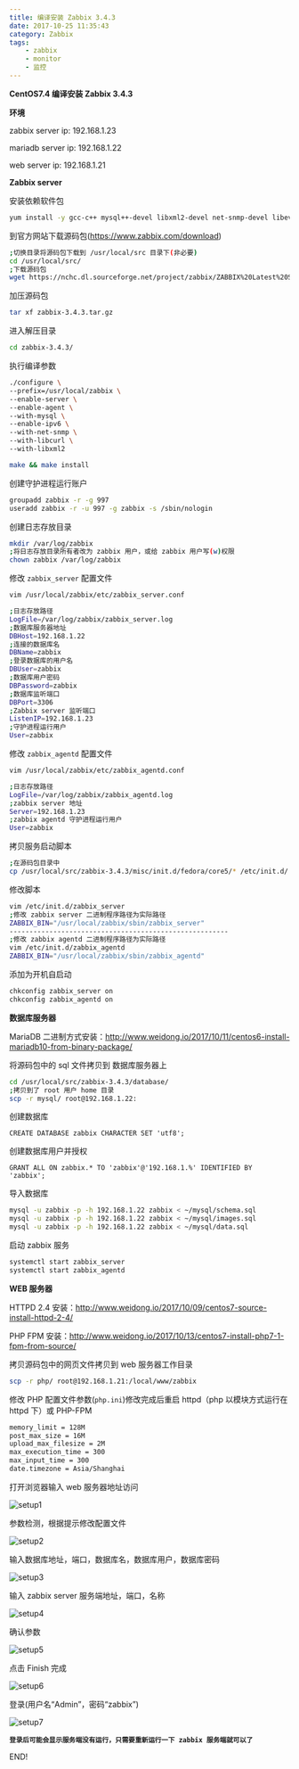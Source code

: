```yaml
---
title: 编译安装 Zabbix 3.4.3
date: 2017-10-25 11:35:43
category: Zabbix
tags:
	- zabbix
	- monitor
	- 监控
---
```


**CentOS7.4 编译安装 Zabbix 3.4.3**

**环境**

zabbix server ip: 192.168.1.23

mariadb server ip: 192.168.1.22

web server ip: 192.168.1.21

**Zabbix server**

安装依赖软件包

```sh
yum install -y gcc-c++ mysql++-devel libxml2-devel net-snmp-devel libevent-devel curl-devel
```

到官方网站下载源码包(https://www.zabbix.com/download)

```sh
;切换目录将源码包下载到 /usr/local/src 目录下(非必要)
cd /usr/local/src/
;下载源码包
wget https://nchc.dl.sourceforge.net/project/zabbix/ZABBIX%20Latest%20Stable/3.4.3/zabbix-3.4.3.tar.gz
```

加压源码包

```sh
tar xf zabbix-3.4.3.tar.gz
```

进入解压目录

```sh
cd zabbix-3.4.3/
```

执行编译参数

```sh
./configure \
--prefix=/usr/local/zabbix \
--enable-server \
--enable-agent \
--with-mysql \
--enable-ipv6 \
--with-net-snmp \
--with-libcurl \
--with-libxml2

make && make install
```

创建守护进程运行账户

```sh
groupadd zabbix -r -g 997
useradd zabbix -r -u 997 -g zabbix -s /sbin/nologin
```

创建日志存放目录

```sh
mkdir /var/log/zabbix
;将日志存放目录所有者改为 zabbix 用户，或给 zabbix 用户写(w)权限
chown zabbix /var/log/zabbix
```

修改 `zabbix_server` 配置文件

```sh
vim /usr/local/zabbix/etc/zabbix_server.conf

;日志存放路径
LogFile=/var/log/zabbix/zabbix_server.log
;数据库服务器地址
DBHost=192.168.1.22
;连接的数据库名
DBName=zabbix
;登录数据库的用户名
DBUser=zabbix
;数据库用户密码
DBPassword=zabbix
;数据库监听端口
DBPort=3306
;Zabbix server 监听端口
ListenIP=192.168.1.23
;守护进程运行用户
User=zabbix
```

修改 `zabbix_agentd` 配置文件

```sh
vim /usr/local/zabbix/etc/zabbix_agentd.conf

;日志存放路径
LogFile=/var/log/zabbix/zabbix_agentd.log
;zabbix server 地址
Server=192.168.1.23
;zabbix agentd 守护进程运行用户
User=zabbix
```

拷贝服务启动脚本

```sh
;在源码包目录中
cp /usr/local/src/zabbix-3.4.3/misc/init.d/fedora/core5/* /etc/init.d/
```

修改脚本

```sh
vim /etc/init.d/zabbix_server
;修改 zabbix server 二进制程序路径为实际路径
ZABBIX_BIN="/usr/local/zabbix/sbin/zabbix_server"
-------------------------------------------------------
;修改 zabbix agentd 二进制程序路径为实际路径
vim /etc/init.d/zabbix_agentd
ZABBIX_BIN="/usr/local/zabbix/sbin/zabbix_agentd"
```

添加为开机自启动

```sh
chkconfig zabbix_server on
chkconfig zabbix_agentd on
```



**数据库服务器**

MariaDB 二进制方式安装：http://www.weidong.io/2017/10/11/centos6-install-mariadb10-from-binary-package/

将源码包中的 sql 文件拷贝到 数据库服务器上

```sh
cd /usr/local/src/zabbix-3.4.3/database/
;拷贝到了 root 用户 home 目录
scp -r mysql/ root@192.168.1.22:
```

创建数据库

```mysql
CREATE DATABASE zabbix CHARACTER SET 'utf8';
```

创建数据库用户并授权

```mysql
GRANT ALL ON zabbix.* TO 'zabbix'@'192.168.1.%' IDENTIFIED BY 'zabbix';
```

导入数据库

```sh
mysql -u zabbix -p -h 192.168.1.22 zabbix < ~/mysql/schema.sql
mysql -u zabbix -p -h 192.168.1.22 zabbix < ~/mysql/images.sql
mysql -u zabbix -p -h 192.168.1.22 zabbix < ~/mysql/data.sql
```

启动 zabbix 服务

```sh
systemctl start zabbix_server
systemctl start zabbix_agentd
```

**WEB 服务器**

HTTPD 2.4 安装：http://www.weidong.io/2017/10/09/centos7-source-install-httpd-2-4/

PHP FPM 安装：http://www.weidong.io/2017/10/13/centos7-install-php7-1-fpm-from-source/

拷贝源码包中的网页文件拷贝到 web 服务器工作目录

```sh
scp -r php/ root@192.168.1.21:/local/www/zabbix
```

修改 PHP 配置文件参数(`php.ini`)修改完成后重启 httpd（php  以模块方式运行在 httpd 下）或 PHP-FPM

```sh
memory_limit = 128M
post_max_size = 16M
upload_max_filesize = 2M
max_execution_time = 300
max_input_time = 300
date.timezone = Asia/Shanghai
```

打开浏览器输入 web 服务器地址访问

![setup1](http://ov2iiuul1.bkt.clouddn.com/zabbix_1.1.png)

参数检测，根据提示修改配置文件

![setup2](http://ov2iiuul1.bkt.clouddn.com/zabbix_2.1.png)

输入数据库地址，端口，数据库名，数据库用户，数据库密码

![setup3](http://ov2iiuul1.bkt.clouddn.com/zabbix_3.1.png)

输入 zabbix server 服务端地址，端口，名称

![setup4](http://ov2iiuul1.bkt.clouddn.com/zabbix_4.1.png)

确认参数

![setup5](http://ov2iiuul1.bkt.clouddn.com/zabbix_5.1.png)

点击 Finish 完成

![setup6](http://ov2iiuul1.bkt.clouddn.com/zabbix_6.1.png)

登录(用户名“Admin”，密码“zabbix”)

![setup7](http://ov2iiuul1.bkt.clouddn.com/zabbix_7.1.png)



**`登录后可能会显示服务端没有运行，只需要重新运行一下 zabbix 服务端就可以了`**



END!